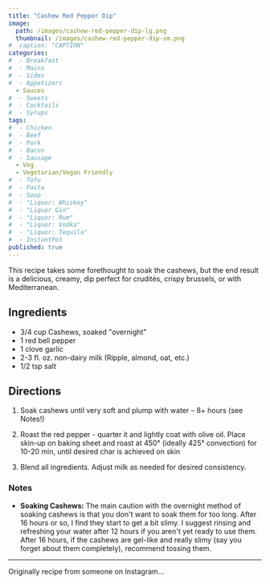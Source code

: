 ```yaml
---
title: "Cashew Red Pepper Dip"
image: 
  path: /images/cashew-red-pepper-dip-lg.png
  thumbnail: /images/cashew-red-pepper-dip-sm.png
#  caption: "CAPTION"
categories:
#  - Breakfast
#  - Mains
#  - Sides
#  - Appetizers
  - Sauces
#  - Sweets
#  - Cocktails
#  - Syrups
tags:
#  - Chicken
#  - Beef
#  - Pork
#  - Bacon
#  - Sausage
  - Veg
  - Vegetarian/Vegan Friendly
#  - Tofu
#  - Pasta
#  - Soup
#  - "Liquor: Whiskey"
#  - "Liquor Gin"
#  - "Liquor: Rum"
#  - "Liquor: Vodka"
#  - "Liquor: Tequila"
#  - InstantPot
published: true
---
```


This recipe takes some forethought to soak the cashews, but the end result is a delicious, creamy, dip perfect for crudités, crispy brussels, or with Mediterranean.

## Ingredients

* 3/4 cup Cashews, soaked "overnight"
* 1 red bell pepper
* 1 clove garlic
* 2-3 fl. oz. non-dairy milk (Ripple, almond, oat, etc.)
* 1/2 tsp salt

## Directions

1. Soak cashews until very soft and plump with water – 8+ hours (see Notes!)

1. Roast the red pepper - quarter it and lightly coat with olive oil. Place skin-up on baking sheet and roast at 450° (ideally 425° convection) for 10-20 min, until desired char is achieved on skin

1. Blend all ingredients. Adjust milk as needed for desired consistency.

### Notes

* **Soaking Cashews:** The main caution with the overnight method of soaking cashews is that you don't want to soak them for too long. After 16 hours or so, I find they start to get a bit slimy. I suggest rinsing and refreshing your water after 12 hours if you aren't yet ready to use them. After 16 hours, if the cashews are gel-like and really slimy (say you forget about them completely), recommend tossing them.

---
Originally recipe from someone on Instagram...

